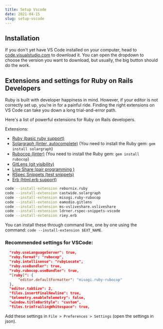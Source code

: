 ```yaml
---
title: Setup Vscode
date: 2021-04-15
slug: setup-vscode
---
```


## Installation

If you don't yet have VS Code installed on your computer, head to [code.visualstudio.com](https://code.visualstudio.com/) to download it. You can open the dropdown to choose the version you want to download, but usually, the big button should do the work.

## Extensions and settings for Ruby on Rails Developers

Ruby is built with developer happiness in mind. However, if your editor is not correctly set up, you’re in for a painful ride. Finding the right extensions on VS Code can take you down a long trial-and-error path.

Here's a list of powerful extensions for Ruby on Rails developers.

Extensions: 

* [Ruby (basic ruby support)](https://marketplace.visualstudio.com/items?itemName=rebornix.Ruby) 
* [Solargraph (linter, autocomplete)](https://marketplace.visualstudio.com/items?itemName=castwide.solargraph) (You need to install the Ruby gem: `gem install solargraph`)
* [Rubocop (linter)](https://marketplace.visualstudio.com/items?itemName=misogi.ruby-rubocop) (You need to install the Ruby gem: `gem install rubocop`)
* [GitLens (git visibility)](https://marketplace.visualstudio.com/items?itemName=eamodio.gitlens) 
* [Live Share (pair programming )](https://marketplace.visualstudio.com/items?itemName=MS-vsliveshare.vsliveshare) 
* [RSpec Snippets (test snippets)](https://marketplace.visualstudio.com/items?itemName=ldrner.rspec-snippets-vscode) 
* [Erb (html.erb support)](https://marketplace.visualstudio.com/items?itemName=Riey.erb&ssr=false#overview) 

```Bash
code --install-extension rebornix.ruby
code --install-extension castwide.solargraph
code --install-extension misogi.ruby-rubocop
code --install-extension eamodio.gitlens
code --install-extension ms-vsliveshare.vsliveshare
code --install-extension ldrner.rspec-snippets-vscode
code --install-extension riey.erb
```

You can install these through command line, one by one using the command: `code --install-extension $EXT_NAME`.

### Recommended settings for VSCode:

```JSON
  "ruby.useLanguageServer": true,
  "ruby.format": "rubocop",
  "ruby.intellisense": "rubyLocate",
  "ruby.useBundler": true,
  "ruby.rubocop.useBundler": true,
  "[ruby]": {
      "editor.defaultFormatter": "misogi.ruby-rubocop"
  },
  "editor.tabSize": 2,
  "files.insertFinalNewline": true,
  "telemetry.enableTelemetry": false,
  "window.titleBarStyle": "custom",
  "files.trimTrailingWhitespace": true,
```

Add these settings in `File > Preferences > Settings` (open the settings in json).
